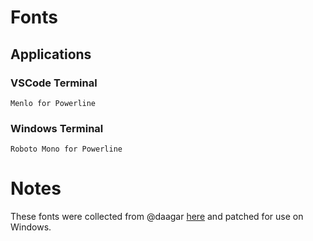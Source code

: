 # Fonts

## Applications
### VSCode Terminal
`Menlo for Powerline`

### Windows Terminal
`Roboto Mono for Powerline`

# Notes
These fonts were collected from @daagar [here](https://github.com/powerline/fonts/pull/18) and patched for use on Windows.
